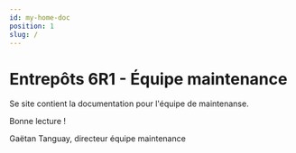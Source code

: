 ```yaml
---
id: my-home-doc
position: 1
slug: /
---
```

# Entrepôts 6R1 - Équipe maintenance

Se site contient la documentation pour l'équipe de maintenanse.

Bonne lecture !

Gaëtan Tanguay, directeur équipe maintenance
